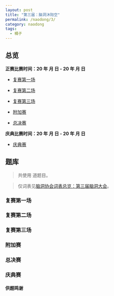 ```yaml
---
layout: post
title: "第三届：脑洞沐阳空"
permalink: /naodong/3/
category: naodong
tags:
  - 桶子
---
```


## 总览


**正赛比赛时间：20 年  月  日 - 20 年  月  日**

- [复赛第一场](#复赛第一场)
- [复赛第二场](#复赛第二场)
- [复赛第三场](#复赛第三场)

- [附加赛](#附加赛)

- [总决赛](#总决赛)

**庆典比赛时间：20 年  月  日 - 20 年  月  日**

- [庆典赛](#庆典赛)

## 题库

> 共使用  道题目。

> 仅词表见[脑洞协会词表总览：第三届脑洞大会](https://naodongdahui.github.io/zonglan/#脑洞3)。

### 复赛第一场



### 复赛第二场



### 复赛第三场



### 附加赛



### 总决赛



### 庆典赛



#### 供题鸣谢